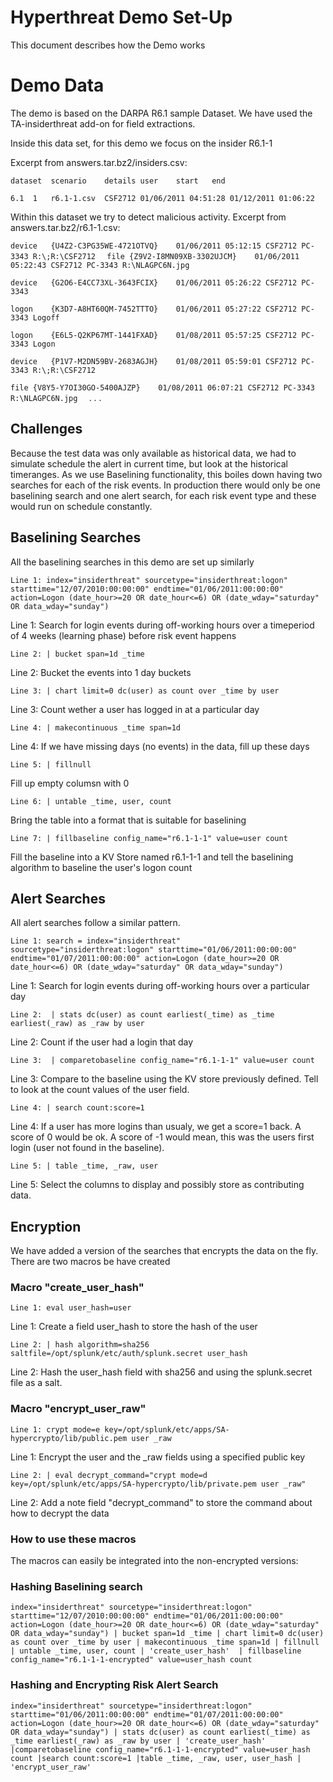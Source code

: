# Hyperthreat Demo Set-Up

This document describes how the Demo works

# Demo Data

The demo is based on the DARPA R6.1 sample Dataset. We have used the TA-insiderthreat add-on for field extractions. 

Inside this data set, for this demo we focus on the insider R6.1-1

Excerpt from answers.tar.bz2/insiders.csv:

  `dataset	scenario	details	user	start	end`  
  
  `6.1	1	r6.1-1.csv	CSF2712	01/06/2011 04:51:28	01/12/2011 01:06:22`  

Within this dataset we try to detect malicious activity. Excerpt from answers.tar.bz2/r6.1-1.csv:

  `device	{U4Z2-C3PG35WE-4721OTVQ}	01/06/2011 05:12:15	CSF2712	PC-3343	R:\;R:\CSF2712  `
  `file	{Z9V2-I8MN09XB-3302UJCM}	01/06/2011 05:22:43	CSF2712	PC-3343	R:\NLAGPC6N.jpg  `  
  
  `device	{G2O6-E4CC73XL-3643FCIX}	01/06/2011 05:26:22	CSF2712	PC-3343	 `
  
  `logon	{K3D7-A8HT60QM-7452TTTO}	01/06/2011 05:27:22	CSF2712	PC-3343	Logoff  `
  
  `logon	{E6L5-Q2KP67MT-1441FXAD}	01/08/2011 05:57:25	CSF2712	PC-3343	Logon  `
  
  `device	{P1V7-M2DN59BV-2683AGJH}	01/08/2011 05:59:01	CSF2712	PC-3343	R:\;R:\CSF2712  `
  
  `file	{V8Y5-Y7OI30GO-5400AJZP}	01/08/2011 06:07:21	CSF2712	PC-3343	R:\NLAGPC6N.jpg  `
  .
  .
  .

## Challenges

Because the test data was only available as historical data, we had to simulate schedule the alert in current time, but look at the historical timeranges.
As we use Baselining functionality, this boiles down having two searches for each of the risk events. In production
there would only be one baselining search and one alert search, for each risk event type and these would run on schedule constantly.

## Baselining Searches
All the baselining searches in this demo are set up similarly

`Line 1: index="insiderthreat" sourcetype="insiderthreat:logon" starttime="12/07/2010:00:00:00" endtime="01/06/2011:00:00:00" action=Logon (date_hour>=20 OR date_hour<=6) OR (date_wday="saturday" OR data_wday="sunday") `

Line 1: Search for login events during off-working hours over a timeperiod of 4 weeks (learning phase) before risk event happens

`Line 2: | bucket span=1d _time `

Line 2: Bucket the events into 1 day buckets

`Line 3: | chart limit=0 dc(user) as count over _time by user `

Line 3: Count wether a user has logged in at a particular day 

`Line 4: | makecontinuous _time span=1d `

Line 4: If we have missing days (no events) in the data, fill up these days

`Line 5: | fillnull `

Fill up empty columsn with 0

`Line 6: | untable _time, user, count `

Bring the table into a format that is suitable for baselining

`Line 7: | fillbaseline config_name="r6.1-1-1" value=user count`

Fill the baseline into a KV Store named r6.1-1-1 and tell the baselining algorithm to baseline the user's logon count

## Alert Searches

All alert searches follow a similar pattern.

`Line 1: search = index="insiderthreat" sourcetype="insiderthreat:logon" starttime="01/06/2011:00:00:00" endtime="01/07/2011:00:00:00" action=Logon (date_hour>=20 OR date_hour<=6) OR (date_wday="saturday" OR data_wday="sunday")`

Line 1: Search for login events during off-working hours over a particular day

`Line 2:  | stats dc(user) as count earliest(_time) as _time earliest(_raw) as _raw by user`

Line 2: Count if the user had a login that day

`Line 3:  | comparetobaseline config_name="r6.1-1-1" value=user count`

Line 3: Compare to the baseline using the KV store previously defined. Tell to look at the count values of the user field.

`Line 4: | search count:score=1`

Line 4: If a user has more logins than usualy, we get a score=1 back. A score of 0 would be ok. A score of -1 would mean, this was the users first login (user not found in the baseline).

`Line 5: | table _time, _raw, user`

Line 5: Select the columns to display and possibly store as contributing data.


## Encryption

We have added a version of the searches that encrypts the data on the fly. There are two macros be have created

### Macro "create_user_hash"

`Line 1: eval user_hash=user`

Line 1: Create a field user_hash to store the hash of the user 

`Line 2: | hash algorithm=sha256 saltfile=/opt/splunk/etc/auth/splunk.secret user_hash `

Line 2: Hash the user_hash field with sha256 and using the splunk.secret file as a salt.

### Macro "encrypt_user_raw"

`Line 1: crypt mode=e key=/opt/splunk/etc/apps/SA-hypercrypto/lib/public.pem user _raw`

Line 1: Encrypt the user and the _raw fields using a specified public key

`Line 2: | eval decrypt_command="crypt mode=d key=/opt/splunk/etc/apps/SA-hypercrypto/lib/private.pem user _raw" `

Line 2: Add a note field "decrypt_command" to store the command about how to decrypt the data

### How to use these macros

The macros can easily be integrated into the non-encrypted versions:

### Hashing Baselining search

`index="insiderthreat" sourcetype="insiderthreat:logon" starttime="12/07/2010:00:00:00" endtime="01/06/2011:00:00:00" action=Logon (date_hour>=20 OR date_hour<=6) OR (date_wday="saturday" OR data_wday="sunday") | bucket span=1d _time | chart limit=0 dc(user) as count over _time by user | makecontinuous _time span=1d | fillnull | untable _time, user, count | 'create_user_hash'  | fillbaseline config_name="r6.1-1-1-encrypted" value=user_hash count`

### Hashing and Encrypting Risk Alert Search

`index="insiderthreat" sourcetype="insiderthreat:logon" starttime="01/06/2011:00:00:00" endtime="01/07/2011:00:00:00" action=Logon (date_hour>=20 OR date_hour<=6) OR (date_wday="saturday" OR data_wday="sunday") | stats dc(user) as count earliest(_time) as _time earliest(_raw) as _raw by user | 'create_user_hash'  |comparetobaseline config_name="r6.1-1-1-encrypted" value=user_hash count |search count:score=1 |table _time, _raw, user, user_hash | 'encrypt_user_raw' `





